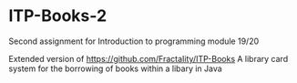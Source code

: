 # ITP-Books-2
Second assignment for Introduction to programming module 19/20

Extended version of https://github.com/FractaIity/ITP-Books 
A library card system for the borrowing of books within a libary in Java

